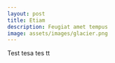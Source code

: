 ```yaml
---
layout: post
title: Etiam
description: Feugiat amet tempus
image: assets/images/glacier.png
---
```


Test tesa tes tt

